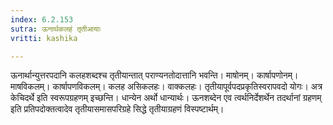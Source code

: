 ```yaml
---
index: 6.2.153
sutra: ऊनार्थकलहं तृतीआयाः
vritti: kashika

---
```

ऊनार्थान्युत्तरपदानि कलहशब्दश्च तृतीयान्तात् पराण्यनतोदात्तानि भवन्ति। माषोनम्। कार्षापणोनम्। माषविकलम्। कार्षापणविकलम्। कलह असिकलहः। वाक्कलहः। तृतीयापूर्वपदप्रकृतिस्वरापवदो योगः। अत्र केचिदर्थे इति स्वरूपग्रहणम् इच्छन्ति। धान्येन अर्थो धान्यार्थः। ऊनशब्देन एव त्वर्थनिर्देशर्थेन तदर्थानां ग्रहणम् इति प्रतिपदोक्तत्वादेव तृतीयासमासपरिग्रहे सिद्धे तृतीयाग्रहणं विस्पष्टार्थम्।